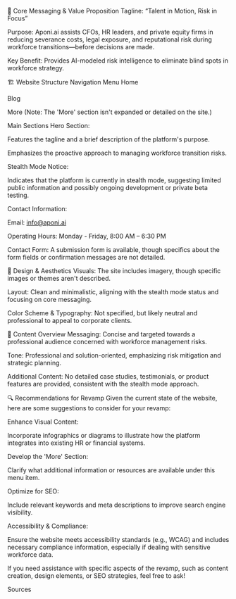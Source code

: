 🧠 Core Messaging & Value Proposition
Tagline: “Talent in Motion, Risk in Focus”

Purpose: Aponi.ai assists CFOs, HR leaders, and private equity firms in reducing severance costs, legal exposure, and reputational risk during workforce transitions—before decisions are made.

Key Benefit: Provides AI-modeled risk intelligence to eliminate blind spots in workforce strategy.

🏗️ Website Structure
Navigation Menu
Home

Blog

More (Note: The 'More' section isn't expanded or detailed on the site.)

Main Sections
Hero Section:

Features the tagline and a brief description of the platform's purpose.

Emphasizes the proactive approach to managing workforce transition risks.

Stealth Mode Notice:

Indicates that the platform is currently in stealth mode, suggesting limited public information and possibly ongoing development or private beta testing.

Contact Information:

Email: info@aponi.ai

Operating Hours: Monday - Friday, 8:00 AM – 6:30 PM

Contact Form: A submission form is available, though specifics about the form fields or confirmation messages are not detailed.

🎨 Design & Aesthetics
Visuals: The site includes imagery, though specific images or themes aren't described.

Layout: Clean and minimalistic, aligning with the stealth mode status and focusing on core messaging.

Color Scheme & Typography: Not specified, but likely neutral and professional to appeal to corporate clients.

📄 Content Overview
Messaging: Concise and targeted towards a professional audience concerned with workforce management risks.

Tone: Professional and solution-oriented, emphasizing risk mitigation and strategic planning.

Additional Content: No detailed case studies, testimonials, or product features are provided, consistent with the stealth mode approach.

🔍 Recommendations for Revamp
Given the current state of the website, here are some suggestions to consider for your revamp:

Enhance Visual Content:

Incorporate infographics or diagrams to illustrate how the platform integrates into existing HR or financial systems.

Develop the 'More' Section:

Clarify what additional information or resources are available under this menu item.

Optimize for SEO:

Include relevant keywords and meta descriptions to improve search engine visibility.

Accessibility & Compliance:

Ensure the website meets accessibility standards (e.g., WCAG) and includes necessary compliance information, especially if dealing with sensitive workforce data.

If you need assistance with specific aspects of the revamp, such as content creation, design elements, or SEO strategies, feel free to ask!

Sources
